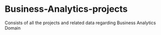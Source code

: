 # Business-Analytics-projects
Consists of all the projects and related data regarding Business Analytics Domain
